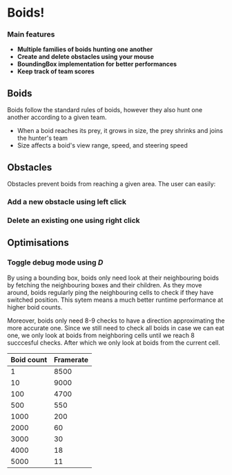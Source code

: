 # Boids!

### Main features
- **Multiple families of boids hunting one another**
- **Create and delete obstacles using your mouse**
- **BoundingBox implementation for better performances**
- **Keep track of team scores**

## Boids
Boids follow the standard rules of boids, however they also hunt one another according to a given team.
- When a boid reaches its prey, it grows in size, the prey shrinks and joins the hunter's team
- Size affects a boid's view range, speed, and steering speed

## Obstacles
Obstacles prevent boids from reaching a given area. The user can easily:
### Add a new obstacle using left click
### Delete an existing one using right click

## Optimisations
### Toggle debug mode using *D*
By using a bounding box, boids only need look at their neighbouring boids by fetching the neighbouring boxes and their children.
As they move around, boids regularly ping the neighbouring cells to check if they have switched position.
This sytem means a much better runtime performance at higher boid counts.

Moreover, boids only need 8-9 checks to have a direction approximating the more accurate one. Since we still need to check all boids in case we can eat one, we only look at boids from neighboring cells until we reach 8 succcesful checks.
After which we only look at boids from the current cell.

| Boid count | Framerate |
| ---------- | --------- |
| 1          | 8500      |
| 10         | 9000      |
| 100        | 4700      |
| 500        | 550       |
| 1000       | 200       |
| 2000       | 60        |
| 3000       | 30        |
| 4000       | 18        |
| 5000       | 11        |

